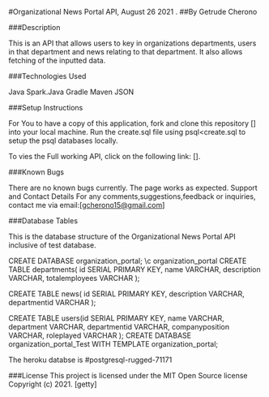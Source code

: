 #Organizational News Portal API, August 26 2021 .
##By Getrude Cherono

###Description

This is an API that allows users to key in organizations departments, users in that department and news relating to that department.
It also allows fetching of the inputted data.

###Technologies Used

Java Spark.Java Gradle Maven
JSON

###Setup Instructions

For You to have a copy of this application, fork and clone this repository [] into your local machine.
Run the create.sql file using psql<create.sql to setup the psql databases locally.

To vies the Full working API, click on the following link: [].

###Known Bugs

There are no known bugs currently. The page works as expected. 
Support and Contact Details For any comments,suggestions,feedback or inquiries, contact me via email:[gcherono15@gmail.com]

###Database Tables

This is the database structure of the Organizational News Portal API inclusive of test database.

CREATE DATABASE organization_portal;
 \c organization_portal
CREATE TABLE departments(
    id SERIAL PRIMARY KEY,
    name VARCHAR,
    description VARCHAR,
    totalemployees VARCHAR
);

CREATE TABLE news(
    id SERIAL PRIMARY KEY,
    description VARCHAR,
    departmentid VARCHAR
);

CREATE TABLE users(id SERIAL PRIMARY KEY,
    name VARCHAR,
    department VARCHAR,
    departmentid VARCHAR,
    companyposition VARCHAR,
    roleplayed VARCHAR
);
CREATE DATABASE organization_portal_Test WITH TEMPLATE organization_portal;

The heroku databse is #postgresql-rugged-71171
 
###License 
This project is licensed under the MIT Open Source license Copyright (c) 2021. [getty]
